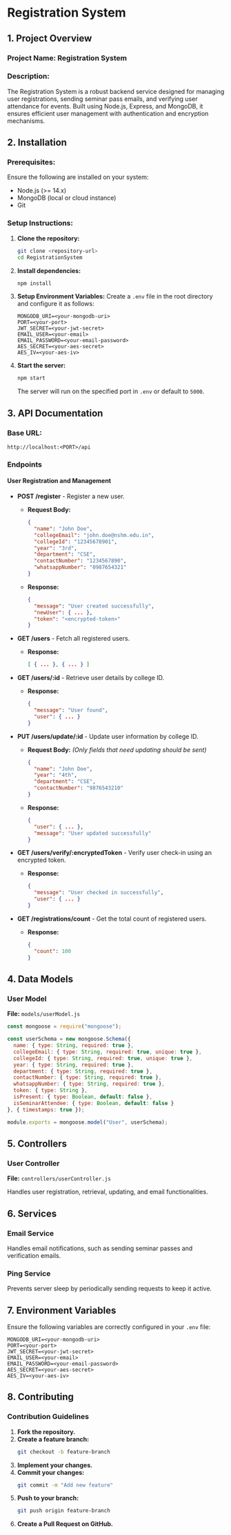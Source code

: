 # **Registration System**

## **1. Project Overview**

### **Project Name:** Registration System

### **Description:**
The Registration System is a robust backend service designed for managing user registrations, sending seminar pass emails, and verifying user attendance for events. Built using Node.js, Express, and MongoDB, it ensures efficient user management with authentication and encryption mechanisms.

## **2. Installation**

### **Prerequisites:**
Ensure the following are installed on your system:
- Node.js (>= 14.x)
- MongoDB (local or cloud instance)
- Git

### **Setup Instructions:**

1. **Clone the repository:**
   ```sh
   git clone <repository-url>
   cd RegistrationSystem
   ```

2. **Install dependencies:**
   ```sh
   npm install
   ```

3. **Setup Environment Variables:**
   Create a `.env` file in the root directory and configure it as follows:
   ```env
   MONGODB_URI=<your-mongodb-uri>
   PORT=<your-port>
   JWT_SECRET=<your-jwt-secret>
   EMAIL_USER=<your-email>
   EMAIL_PASSWORD=<your-email-password>
   AES_SECRET=<your-aes-secret>
   AES_IV=<your-aes-iv>
   ```

4. **Start the server:**
   ```sh
   npm start
   ```
   The server will run on the specified port in `.env` or default to `5000`.

## **3. API Documentation**

### **Base URL:**
```
http://localhost:<PORT>/api
```

### **Endpoints**

#### **User Registration and Management**

- **POST /register** - Register a new user.
  - **Request Body:**
    ```json
    {
      "name": "John Doe",
      "collegeEmail": "john.doe@nshm.edu.in",
      "collegeId": "12345678901",
      "year": "3rd",
      "department": "CSE",
      "contactNumber": "1234567890",
      "whatsappNumber": "0987654321"
    }
    ```
  - **Response:**
    ```json
    {
      "message": "User created successfully",
      "newUser": { ... },
      "token": "<encrypted-token>"
    }
    ```

- **GET /users** - Fetch all registered users.
  - **Response:**
    ```json
    [ { ... }, { ... } ]
    ```

- **GET /users/:id** - Retrieve user details by college ID.
  - **Response:**
    ```json
    {
      "message": "User found",
      "user": { ... }
    }
    ```

- **PUT /users/update/:id** - Update user information by college ID.
  - **Request Body:** *(Only fields that need updating should be sent)*
    ```json
    {
      "name": "John Doe",
      "year": "4th",
      "department": "CSE",
      "contactNumber": "9876543210"
    }
    ```
  - **Response:**
    ```json
    {
      "user": { ... },
      "message": "User updated successfully"
    }
    ```

- **GET /users/verify/:encryptedToken** - Verify user check-in using an encrypted token.
  - **Response:**
    ```json
    {
      "message": "User checked in successfully",
      "user": { ... }
    }
    ```

- **GET /registrations/count** - Get the total count of registered users.
  - **Response:**
    ```json
    {
      "count": 100
    }
    ```

## **4. Data Models**

### **User Model**

**File:** `models/userModel.js`

```js
const mongoose = require("mongoose");

const userSchema = new mongoose.Schema({
  name: { type: String, required: true },
  collegeEmail: { type: String, required: true, unique: true },
  collegeId: { type: String, required: true, unique: true },
  year: { type: String, required: true },
  department: { type: String, required: true },
  contactNumber: { type: String, required: true },
  whatsappNumber: { type: String, required: true },
  token: { type: String },
  isPresent: { type: Boolean, default: false },
  isSeminarAttendee: { type: Boolean, default: false }
}, { timestamps: true });

module.exports = mongoose.model("User", userSchema);
```

## **5. Controllers**

### **User Controller**

**File:** `controllers/userController.js`

Handles user registration, retrieval, updating, and email functionalities.

## **6. Services**

### **Email Service**

Handles email notifications, such as sending seminar passes and verification emails.

### **Ping Service**

Prevents server sleep by periodically sending requests to keep it active.

## **7. Environment Variables**

Ensure the following variables are correctly configured in your `.env` file:

```env
MONGODB_URI=<your-mongodb-uri>
PORT=<your-port>
JWT_SECRET=<your-jwt-secret>
EMAIL_USER=<your-email>
EMAIL_PASSWORD=<your-email-password>
AES_SECRET=<your-aes-secret>
AES_IV=<your-aes-iv>
```

## **8. Contributing**

### **Contribution Guidelines**

1. **Fork the repository.**
2. **Create a feature branch:**
   ```sh
   git checkout -b feature-branch
   ```
3. **Implement your changes.**
4. **Commit your changes:**
   ```sh
   git commit -m "Add new feature"
   ```
5. **Push to your branch:**
   ```sh
   git push origin feature-branch
   ```
6. **Create a Pull Request on GitHub.**


